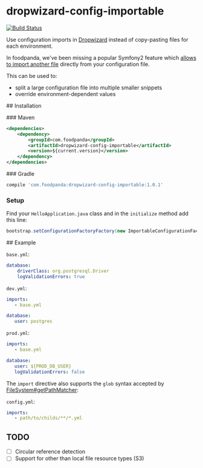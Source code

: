 # dropwizard-config-importable

[![Build Status](https://travis-ci.org/foodpanda/dropwizard-config-importable.svg?branch=master)](https://travis-ci.org/foodpanda/dropwizard-config-importable)

Use configuration imports in [Dropwizard](https://github.com/dropwizard/dropwizard) instead of copy-pasting files for each environment.

In foodpanda, we've been missing a popular Symfony2 feature which [allows to import another file](http://symfony.com/doc/current/service_container/import.html) directly from your configuration file.

This can be used to:
 - split a large configuration file into multiple smaller snippets
 - override environment-dependent values
 
## Installation

### Maven

```xml
<dependencies>
    <dependency>
        <groupId>com.foodpanda</groupId>
        <artifactId>dropwizard-config-importable</artifactId>
        <version>${current.version}</version>
    </dependency>
</dependencies>
```

### Gradle

```groovy
compile 'com.foodpanda:dropwizard-config-importable:1.0.1'
```

### Setup
Find your `HelloApplication.java` class and in the `initialize` method add this line:

```java
bootstrap.setConfigurationFactoryFactory(new ImportableConfigurationFactoryFactory<>());
```

## Example

`base.yml`:

``` yml
database:
    driverClass: org.postgresql.Driver
    logValidationErrors: true
```

`dev.yml`:

``` yml
imports:
   - base.yml

database:
   user: postgres
```

`prod.yml`:

``` yml
imports:
   - base.yml

database:
   user: ${PROD_DB_USER}
   logValidationErrors: false
```

The `import` directive also supports the `glob` syntax accepted by [FileSystem#getPathMatcher](https://docs.oracle.com/javase/7/docs/api/java/nio/file/FileSystem.html#getPathMatcher(java.lang.String)):

`config.yml`:

``` yml
imports:
   - path/to/childs/**/*.yml
```

## TODO

 - [ ] Circular reference detection
 - [ ] Support for other than local file resource types (S3)

